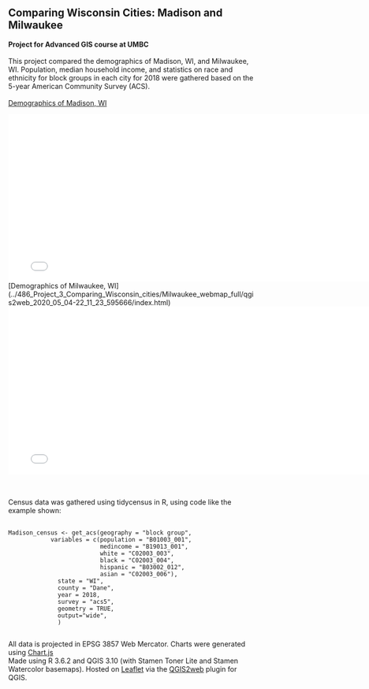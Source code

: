 ## Comparing Wisconsin Cities: Madison and Milwaukee
**Project for Advanced GIS course at UMBC**
<br><br>
This project compared the demographics of Madison, WI, and Milwaukee, WI. Population, median household income, and statistics on race and ethnicity for block groups in each city for 2018 were gathered based on the 5-year American Community Survey (ACS).
<br><br>
[Demographics of Madison, WI](../486_Project_3_Comparing_Wisconsin_cities/Madison_webmap_full/qgis2web_2020_05_04-22_09_12_473357/index.html)
  <iframe width="780" height="340" src="../486_Project_3_Comparing_Wisconsin_cities/Madison_webmap/qgis2web_2020_05_04-22_09_12_473357/index.html" frameborder="0" allowfullscreen></iframe>
<br>
[Demographics of Milwaukee, WI](../486_Project_3_Comparing_Wisconsin_cities/Milwaukee_webmap_full/qgis2web_2020_05_04-22_11_23_595666/index.html)
<iframe width="780" height="340" src="../486_Project_3_Comparing_Wisconsin_cities/Milwaukee_webmap/qgis2web_2020_05_04-22_11_23_595666/index.html" frameborder="0" allowfullscreen></iframe>

<br><br>
Census data was gathered using tidycensus in R, using code like the example shown:
<pre>
  <code>
Madison_census <- get_acs(geography = "block group",
            variables = c(population = "B01003_001",
                          medincome = "B19013_001",
                          white = "C02003_003",
                          black = "C02003_004",
                          hispanic = "B03002_012",
                          asian = "C02003_006"), 
              state = "WI",
              county = "Dane",
              year = 2018,
              survey = "acs5",
              geometry = TRUE, 
              output="wide",
              )
  </code>
</pre>
All data is projected in EPSG 3857 Web Mercator. Charts were generated using [Chart.js](https://www.chartjs.org/)
<br>
Made using R 3.6.2 and QGIS 3.10 (with Stamen Toner Lite and Stamen Watercolor basemaps). Hosted on [Leaflet](https://leafletjs.com/) via the [QGIS2web](https://github.com/tomchadwin/qgis2web) plugin for QGIS.
